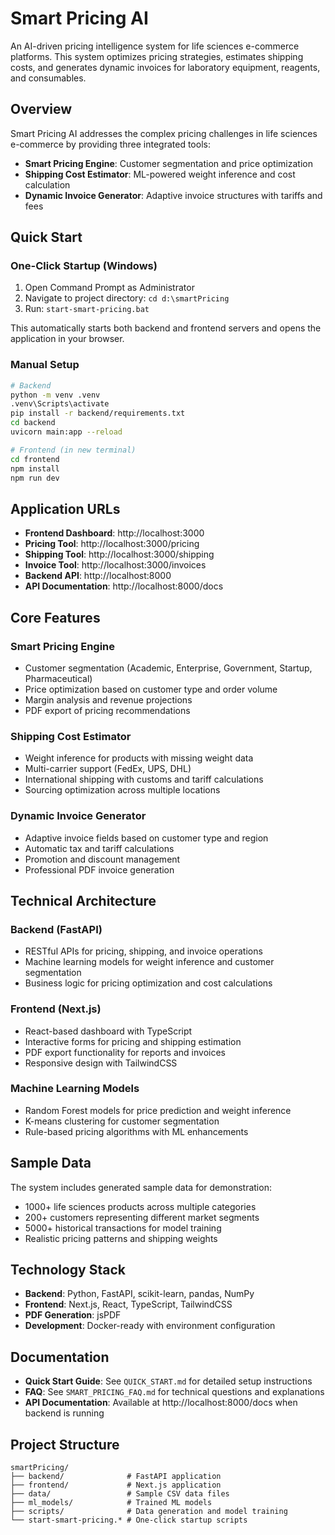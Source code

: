# Smart Pricing AI

An AI-driven pricing intelligence system for life sciences e-commerce platforms. This system optimizes pricing strategies, estimates shipping costs, and generates dynamic invoices for laboratory equipment, reagents, and consumables.

## Overview

Smart Pricing AI addresses the complex pricing challenges in life sciences e-commerce by providing three integrated tools:

- **Smart Pricing Engine**: Customer segmentation and price optimization
- **Shipping Cost Estimator**: ML-powered weight inference and cost calculation
- **Dynamic Invoice Generator**: Adaptive invoice structures with tariffs and fees

## Quick Start

### One-Click Startup (Windows)
1. Open Command Prompt as Administrator
2. Navigate to project directory: `cd d:\smartPricing`
3. Run: `start-smart-pricing.bat`

This automatically starts both backend and frontend servers and opens the application in your browser.

### Manual Setup
```bash
# Backend
python -m venv .venv
.venv\Scripts\activate
pip install -r backend/requirements.txt
cd backend
uvicorn main:app --reload

# Frontend (in new terminal)
cd frontend
npm install
npm run dev
```

## Application URLs

- **Frontend Dashboard**: http://localhost:3000
- **Pricing Tool**: http://localhost:3000/pricing
- **Shipping Tool**: http://localhost:3000/shipping
- **Invoice Tool**: http://localhost:3000/invoices
- **Backend API**: http://localhost:8000
- **API Documentation**: http://localhost:8000/docs

## Core Features

### Smart Pricing Engine
- Customer segmentation (Academic, Enterprise, Government, Startup, Pharmaceutical)
- Price optimization based on customer type and order volume
- Margin analysis and revenue projections
- PDF export of pricing recommendations

### Shipping Cost Estimator
- Weight inference for products with missing weight data
- Multi-carrier support (FedEx, UPS, DHL)
- International shipping with customs and tariff calculations
- Sourcing optimization across multiple locations

### Dynamic Invoice Generator
- Adaptive invoice fields based on customer type and region
- Automatic tax and tariff calculations
- Promotion and discount management
- Professional PDF invoice generation

## Technical Architecture

### Backend (FastAPI)
- RESTful APIs for pricing, shipping, and invoice operations
- Machine learning models for weight inference and customer segmentation
- Business logic for pricing optimization and cost calculations

### Frontend (Next.js)
- React-based dashboard with TypeScript
- Interactive forms for pricing and shipping estimation
- PDF export functionality for reports and invoices
- Responsive design with TailwindCSS

### Machine Learning Models
- Random Forest models for price prediction and weight inference
- K-means clustering for customer segmentation
- Rule-based pricing algorithms with ML enhancements

## Sample Data

The system includes generated sample data for demonstration:
- 1000+ life sciences products across multiple categories
- 200+ customers representing different market segments
- 5000+ historical transactions for model training
- Realistic pricing patterns and shipping weights

## Technology Stack

- **Backend**: Python, FastAPI, scikit-learn, pandas, NumPy
- **Frontend**: Next.js, React, TypeScript, TailwindCSS
- **PDF Generation**: jsPDF
- **Development**: Docker-ready with environment configuration

## Documentation

- **Quick Start Guide**: See `QUICK_START.md` for detailed setup instructions
- **FAQ**: See `SMART_PRICING_FAQ.md` for technical questions and explanations
- **API Documentation**: Available at http://localhost:8000/docs when backend is running

## Project Structure

```
smartPricing/
├── backend/              # FastAPI application
├── frontend/             # Next.js application
├── data/                 # Sample CSV data files
├── ml_models/            # Trained ML models
├── scripts/              # Data generation and model training
└── start-smart-pricing.* # One-click startup scripts
```